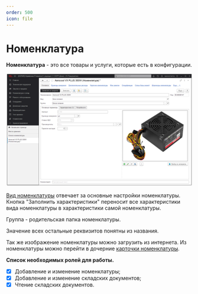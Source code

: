```yaml
---
order: 500
icon: file
---
```


# Номенклатура

**Номенклатура** - это все товары и услуги, которые есть в конфигурации.

![01_Номенклатура](static/01_Номенклатура.png)

[Вид номенклатуры](https://softonit.ru/FAQ/courses/?COURSE_ID=1&LESSON_ID=48&LESSON_PATH=1.44.47.48)  отвечает за основные настройки номенклатуры. Кнопка "Заполнить характеристики" переносит все характеристики вида номенклатуры в характеристики самой номенклатуры.

Группа - родительская папка номенклатуры.

Значение всех остальные реквизитов понятны из названия.

Так же изображение номенклатуры можно загрузить из интернета. Из номенклатуры можно перейти в дочерние [карточки номенклатуры](https://softonit.ru/FAQ/courses/?COURSE_ID=1&CHAPTER_ID=0662&LESSON_PATH=1.44.662).

**Список необходимых ролей для работы.**
* [x] Добавление и изменение номенклатуры;
* [x] Добавление и изменение складских документов;
* [x] Чтение складских документов.